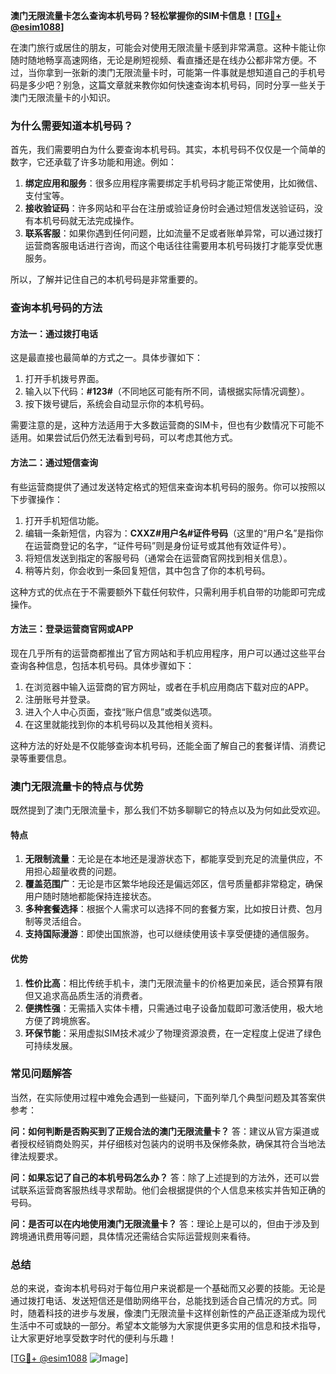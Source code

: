 **澳门无限流量卡怎么查询本机号码？轻松掌握你的SIM卡信息！[[TG💪+ @esim1088](https://t.me/s/esim1088)]**

在澳门旅行或居住的朋友，可能会对使用无限流量卡感到非常满意。这种卡能让你随时随地畅享高速网络，无论是刷短视频、看直播还是在线办公都非常方便。不过，当你拿到一张新的澳门无限流量卡时，可能第一件事就是想知道自己的手机号码是多少吧？别急，这篇文章就来教你如何快速查询本机号码，同时分享一些关于澳门无限流量卡的小知识。

### **为什么需要知道本机号码？**

首先，我们需要明白为什么要查询本机号码。其实，本机号码不仅仅是一个简单的数字，它还承载了许多功能和用途。例如：

1. **绑定应用和服务**：很多应用程序需要绑定手机号码才能正常使用，比如微信、支付宝等。
2. **接收验证码**：许多网站和平台在注册或验证身份时会通过短信发送验证码，没有本机号码就无法完成操作。
3. **联系客服**：如果你遇到任何问题，比如流量不足或者账单异常，可以通过拨打运营商客服电话进行咨询，而这个电话往往需要用本机号码拨打才能享受优惠服务。

所以，了解并记住自己的本机号码是非常重要的。

### **查询本机号码的方法**

#### **方法一：通过拨打电话**
这是最直接也最简单的方式之一。具体步骤如下：
1. 打开手机拨号界面。
2. 输入以下代码：**#123#**（不同地区可能有所不同，请根据实际情况调整）。
3. 按下拨号键后，系统会自动显示你的本机号码。

需要注意的是，这种方法适用于大多数运营商的SIM卡，但也有少数情况下可能不适用。如果尝试后仍然无法看到号码，可以考虑其他方式。

#### **方法二：通过短信查询**
有些运营商提供了通过发送特定格式的短信来查询本机号码的服务。你可以按照以下步骤操作：
1. 打开手机短信功能。
2. 编辑一条新短信，内容为：**CXXZ#用户名#证件号码**（这里的“用户名”是指你在运营商登记的名字，“证件号码”则是身份证号或其他有效证件号）。
3. 将短信发送到指定的客服号码（通常会在运营商官网找到相关信息）。
4. 稍等片刻，你会收到一条回复短信，其中包含了你的本机号码。

这种方式的优点在于不需要额外下载任何软件，只需利用手机自带的功能即可完成操作。

#### **方法三：登录运营商官网或APP**
现在几乎所有的运营商都推出了官方网站和手机应用程序，用户可以通过这些平台查询各种信息，包括本机号码。具体步骤如下：
1. 在浏览器中输入运营商的官方网址，或者在手机应用商店下载对应的APP。
2. 注册账号并登录。
3. 进入个人中心页面，查找“账户信息”或类似选项。
4. 在这里就能找到你的本机号码以及其他相关资料。

这种方法的好处是不仅能够查询本机号码，还能全面了解自己的套餐详情、消费记录等重要信息。

### **澳门无限流量卡的特点与优势**

既然提到了澳门无限流量卡，那么我们不妨多聊聊它的特点以及为何如此受欢迎。

#### **特点**
1. **无限制流量**：无论是在本地还是漫游状态下，都能享受到充足的流量供应，不用担心超量收费的问题。
2. **覆盖范围广**：无论是市区繁华地段还是偏远郊区，信号质量都非常稳定，确保用户随时随地都能保持连接状态。
3. **多种套餐选择**：根据个人需求可以选择不同的套餐方案，比如按日计费、包月制等灵活组合。
4. **支持国际漫游**：即使出国旅游，也可以继续使用该卡享受便捷的通信服务。

#### **优势**
1. **性价比高**：相比传统手机卡，澳门无限流量卡的价格更加亲民，适合预算有限但又追求高品质生活的消费者。
2. **便携性强**：无需插入实体卡槽，只需通过电子设备加载即可激活使用，极大地方便了跨境旅客。
3. **环保节能**：采用虚拟SIM技术减少了物理资源浪费，在一定程度上促进了绿色可持续发展。

### **常见问题解答**

当然，在实际使用过程中难免会遇到一些疑问，下面列举几个典型问题及其答案供参考：

**问：如何判断是否购买到了正规合法的澳门无限流量卡？**
答：建议从官方渠道或者授权经销商处购买，并仔细核对包装内的说明书及保修条款，确保其符合当地法律法规要求。

**问：如果忘记了自己的本机号码怎么办？**
答：除了上述提到的方法外，还可以尝试联系运营商客服热线寻求帮助。他们会根据提供的个人信息来核实并告知正确的号码。

**问：是否可以在内地使用澳门无限流量卡？**
答：理论上是可以的，但由于涉及到跨境通讯费用等问题，具体情况还需结合实际运营规则来看待。

### **总结**

总的来说，查询本机号码对于每位用户来说都是一个基础而又必要的技能。无论是通过拨打电话、发送短信还是借助网络平台，总能找到适合自己情况的方式。同时，随着科技的进步与发展，像澳门无限流量卡这样创新性的产品正逐渐成为现代生活中不可或缺的一部分。希望本文能够为大家提供更多实用的信息和技术指导，让大家更好地享受数字时代的便利与乐趣！

[[TG💪+ @esim1088](https://t.me/s/esim1088) ![Image](https://i.postimg.cc/4NQfJmqS/Snipaste-2025-05-13-00-14-12.png)]